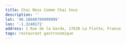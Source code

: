```yaml
---
title: Chai Nous Comme Chai Vous
description: ''
lat: '46.18688789999999'
lon: '-1.3240171'
address: 1 Rue de la Garde, 17630 La Flotte, France
tags: restaurant gastronomique
---
```

